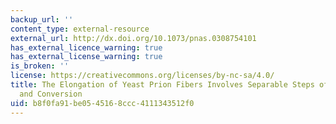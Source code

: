 ```yaml
---
backup_url: ''
content_type: external-resource
external_url: http://dx.doi.org/10.1073/pnas.0308754101
has_external_licence_warning: true
has_external_license_warning: true
is_broken: ''
license: https://creativecommons.org/licenses/by-nc-sa/4.0/
title: The Elongation of Yeast Prion Fibers Involves Separable Steps of Association
  and Conversion
uid: b8f0fa91-be05-4516-8ccc-4111343512f0
---
```

